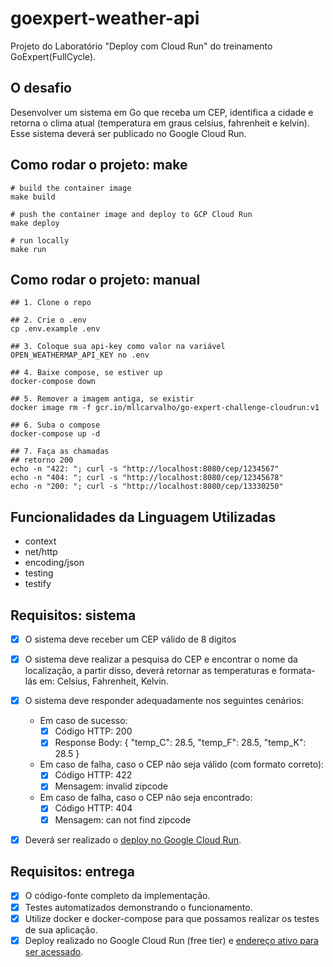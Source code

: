 # goexpert-weather-api
Projeto do Laboratório "Deploy com Cloud Run" do treinamento GoExpert(FullCycle).



## O desafio
Desenvolver um sistema em Go que receba um CEP, identifica a cidade e retorna o clima atual (temperatura em graus celsius, fahrenheit e kelvin). Esse sistema deverá ser publicado no Google Cloud Run.



## Como rodar o projeto: make
``` shell
# build the container image
make build

# push the container image and deploy to GCP Cloud Run
make deploy

# run locally
make run
```



## Como rodar o projeto: manual
``` shell
## 1. Clone o repo

## 2. Crie o .env
cp .env.example .env

## 3. Coloque sua api-key como valor na variável OPEN_WEATHERMAP_API_KEY no .env

## 4. Baixe compose, se estiver up
docker-compose down

## 5. Remover a imagem antiga, se existir
docker image rm -f gcr.io/mllcarvalho/go-expert-challenge-cloudrun:v1

## 6. Suba o compose 
docker-compose up -d

## 7. Faça as chamadas
## retorno 200
echo -n "422: "; curl -s "http://localhost:8080/cep/1234567"
echo -n "404: "; curl -s "http://localhost:8080/cep/12345678"
echo -n "200: "; curl -s "http://localhost:8080/cep/13330250"
```



## Funcionalidades da Linguagem Utilizadas
- context
- net/http
- encoding/json
- testing
- testify



## Requisitos: sistema
- [x] O sistema deve receber um CEP válido de 8 digitos
- [x] O sistema deve realizar a pesquisa do CEP e encontrar o nome da localização, a partir disso, deverá retornar as temperaturas e formata-lás em: Celsius, Fahrenheit, Kelvin.
- [x] O sistema deve responder adequadamente nos seguintes cenários:
    - Em caso de sucesso:
        - [x] Código HTTP: 200
        - [x] Response Body: { "temp_C": 28.5, "temp_F": 28.5, "temp_K": 28.5 }
    - Em caso de falha, caso o CEP não seja válido (com formato correto):
        - [x] Código HTTP: 422
        - [x] Mensagem: invalid zipcode
    - ​​​Em caso de falha, caso o CEP não seja encontrado:
        - [x] Código HTTP: 404
        - [x] Mensagem: can not find zipcode
- [x] Deverá ser realizado o [deploy no Google Cloud Run](https://goexpert-weather-api-llvisyuaqq-uc.a.run.app).



## Requisitos: entrega
- [x] O código-fonte completo da implementação.
- [x] Testes automatizados demonstrando o funcionamento.
- [x] Utilize docker e docker-compose para que possamos realizar os testes de sua aplicação.
- [x] Deploy realizado no Google Cloud Run (free tier) e [endereço ativo para ser acessado](https://goexpert-weather-api-llvisyuaqq-uc.a.run.app).
